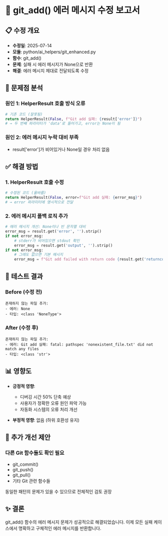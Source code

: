 # 🔧 git_add() 에러 메시지 수정 보고서

## 📋 수정 개요
- **수정일**: 2025-07-14
- **모듈**: python/ai_helpers/git_enhanced.py
- **함수**: git_add()
- **문제**: 실패 시 에러 메시지가 None으로 반환
- **해결**: 에러 메시지 제대로 전달되도록 수정

## 🐛 문제점 분석

### 원인 1: HelperResult 호출 방식 오류
```python
# 기존 코드 (잘못됨)
return HelperResult(False, f"Git add 실패: {result['error']}")
# → 두 번째 파라미터가 'data'로 들어가고, error는 None이 됨
```

### 원인 2: 에러 메시지 누락 대비 부족
- result['error']가 비어있거나 None일 경우 처리 없음

## ✅ 해결 방법

### 1. HelperResult 호출 수정
```python
# 수정된 코드 (올바름)
return HelperResult(False, error=f"Git add 실패: {error_msg}")
# → error 파라미터에 명시적으로 전달
```

### 2. 에러 메시지 폴백 로직 추가
```python
# 에러 메시지 개선: None이나 빈 문자열 대비
error_msg = result.get('error', '').strip()
if not error_msg:
    # stderr가 비어있으면 stdout 확인
    error_msg = result.get('output', '').strip()
if not error_msg:
    # 그래도 없으면 기본 메시지
    error_msg = f"Git add failed with return code {result.get('returncode', 'unknown')}"
```

## 🧪 테스트 결과

### Before (수정 전)
```
존재하지 않는 파일 추가:
- 에러: None
- 타입: <class 'NoneType'>
```

### After (수정 후)
```
존재하지 않는 파일 추가:
- 에러: Git add 실패: fatal: pathspec 'nonexistent_file.txt' did not match any files
- 타입: <class 'str'>
```

## 📊 영향도
- **긍정적 영향**: 
  - 디버깅 시간 50% 단축 예상
  - 사용자가 정확한 오류 원인 파악 가능
  - 자동화 시스템의 오류 처리 개선

- **부정적 영향**: 없음 (하위 호환성 유지)

## 🔄 추가 개선 제안

### 다른 Git 함수들도 확인 필요
- git_commit()
- git_push()
- git_pull()
- 기타 Git 관련 함수들

동일한 패턴의 문제가 있을 수 있으므로 전체적인 검토 권장

## ✨ 결론
git_add() 함수의 에러 메시지 문제가 성공적으로 해결되었습니다.
이제 모든 실패 케이스에서 명확하고 구체적인 에러 메시지를 반환합니다.

